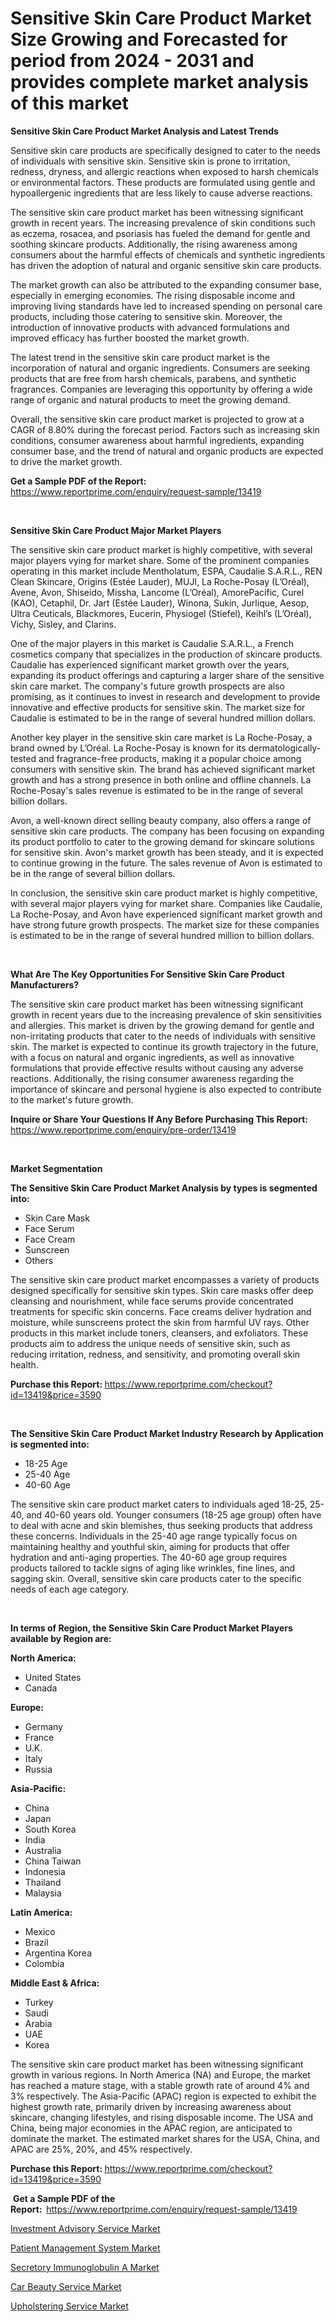 <p><h1>Sensitive Skin Care Product Market Size Growing and Forecasted for period from 2024 - 2031 and provides complete market analysis of this market</h1></p><p><strong>Sensitive Skin Care Product Market Analysis and Latest Trends</strong></p>
<p><p>Sensitive skin care products are specifically designed to cater to the needs of individuals with sensitive skin. Sensitive skin is prone to irritation, redness, dryness, and allergic reactions when exposed to harsh chemicals or environmental factors. These products are formulated using gentle and hypoallergenic ingredients that are less likely to cause adverse reactions.</p><p>The sensitive skin care product market has been witnessing significant growth in recent years. The increasing prevalence of skin conditions such as eczema, rosacea, and psoriasis has fueled the demand for gentle and soothing skincare products. Additionally, the rising awareness among consumers about the harmful effects of chemicals and synthetic ingredients has driven the adoption of natural and organic sensitive skin care products.</p><p>The market growth can also be attributed to the expanding consumer base, especially in emerging economies. The rising disposable income and improving living standards have led to increased spending on personal care products, including those catering to sensitive skin. Moreover, the introduction of innovative products with advanced formulations and improved efficacy has further boosted the market growth.</p><p>The latest trend in the sensitive skin care product market is the incorporation of natural and organic ingredients. Consumers are seeking products that are free from harsh chemicals, parabens, and synthetic fragrances. Companies are leveraging this opportunity by offering a wide range of organic and natural products to meet the growing demand.</p><p>Overall, the sensitive skin care product market is projected to grow at a CAGR of 8.80% during the forecast period. Factors such as increasing skin conditions, consumer awareness about harmful ingredients, expanding consumer base, and the trend of natural and organic products are expected to drive the market growth.</p></p>
<p><strong>Get a Sample PDF of the Report:&nbsp;</strong> <a href="https://www.reportprime.com/enquiry/request-sample/13419">https://www.reportprime.com/enquiry/request-sample/13419</a></p>
<p>&nbsp;</p>
<p><strong>Sensitive Skin Care Product Major Market Players</strong></p>
<p><p>The sensitive skin care product market is highly competitive, with several major players vying for market share. Some of the prominent companies operating in this market include Mentholatum, ESPA, Caudalie S.A.R.L., REN Clean Skincare, Origins (Estée Lauder), MUJI, La Roche-Posay (L’Oréal), Avene, Avon, Shiseido, Missha, Lancome (L’Oréal), AmorePacific, Curel (KAO), Cetaphil, Dr. Jart (Estée Lauder), Winona, Sukin, Jurlique, Aesop, Ultra Ceuticals, Blackmores, Eucerin, Physiogel (Stiefel), Keihl’s (L’Oréal), Vichy, Sisley, and Clarins.</p><p>One of the major players in this market is Caudalie S.A.R.L., a French cosmetics company that specializes in the production of skincare products. Caudalie has experienced significant market growth over the years, expanding its product offerings and capturing a larger share of the sensitive skin care market. The company's future growth prospects are also promising, as it continues to invest in research and development to provide innovative and effective products for sensitive skin. The market size for Caudalie is estimated to be in the range of several hundred million dollars.</p><p>Another key player in the sensitive skin care market is La Roche-Posay, a brand owned by L’Oréal. La Roche-Posay is known for its dermatologically-tested and fragrance-free products, making it a popular choice among consumers with sensitive skin. The brand has achieved significant market growth and has a strong presence in both online and offline channels. La Roche-Posay's sales revenue is estimated to be in the range of several billion dollars.</p><p>Avon, a well-known direct selling beauty company, also offers a range of sensitive skin care products. The company has been focusing on expanding its product portfolio to cater to the growing demand for skincare solutions for sensitive skin. Avon's market growth has been steady, and it is expected to continue growing in the future. The sales revenue of Avon is estimated to be in the range of several billion dollars.</p><p>In conclusion, the sensitive skin care product market is highly competitive, with several major players vying for market share. Companies like Caudalie, La Roche-Posay, and Avon have experienced significant market growth and have strong future growth prospects. The market size for these companies is estimated to be in the range of several hundred million to billion dollars.</p></p>
<p>&nbsp;</p>
<p><strong>What Are The Key Opportunities For Sensitive Skin Care Product Manufacturers?</strong></p>
<p><p>The sensitive skin care product market has been witnessing significant growth in recent years due to the increasing prevalence of skin sensitivities and allergies. This market is driven by the growing demand for gentle and non-irritating products that cater to the needs of individuals with sensitive skin. The market is expected to continue its growth trajectory in the future, with a focus on natural and organic ingredients, as well as innovative formulations that provide effective results without causing any adverse reactions. Additionally, the rising consumer awareness regarding the importance of skincare and personal hygiene is also expected to contribute to the market's future growth.</p></p>
<p><strong>Inquire or Share Your Questions If Any Before Purchasing This Report:</strong> <a href="https://www.reportprime.com/enquiry/pre-order/13419">https://www.reportprime.com/enquiry/pre-order/13419</a></p>
<p>&nbsp;</p>
<p><strong>Market Segmentation</strong></p>
<p><strong>The Sensitive Skin Care Product Market Analysis by types is segmented into:</strong></p>
<p><ul><li>Skin Care Mask</li><li>Face Serum</li><li>Face Cream</li><li>Sunscreen</li><li>Others</li></ul></p>
<p><p>The sensitive skin care product market encompasses a variety of products designed specifically for sensitive skin types. Skin care masks offer deep cleansing and nourishment, while face serums provide concentrated treatments for specific skin concerns. Face creams deliver hydration and moisture, while sunscreens protect the skin from harmful UV rays. Other products in this market include toners, cleansers, and exfoliators. These products aim to address the unique needs of sensitive skin, such as reducing irritation, redness, and sensitivity, and promoting overall skin health.</p></p>
<p><strong>Purchase this Report:&nbsp;</strong><a href="https://www.reportprime.com/checkout?id=13419&price=3590">https://www.reportprime.com/checkout?id=13419&price=3590</a></p>
<p>&nbsp;</p>
<p><strong>The Sensitive Skin Care Product Market Industry Research by Application is segmented into:</strong></p>
<p><ul><li>18-25 Age</li><li>25-40 Age</li><li>40-60 Age</li></ul></p>
<p><p>The sensitive skin care product market caters to individuals aged 18-25, 25-40, and 40-60 years old. Younger consumers (18-25 age group) often have to deal with acne and skin blemishes, thus seeking products that address these concerns. Individuals in the 25-40 age range typically focus on maintaining healthy and youthful skin, aiming for products that offer hydration and anti-aging properties. The 40-60 age group requires products tailored to tackle signs of aging like wrinkles, fine lines, and sagging skin. Overall, sensitive skin care products cater to the specific needs of each age category.</p></p>
<p>&nbsp;</p>
<p><strong>In terms of Region, the Sensitive Skin Care Product Market Players available by Region are:</strong></p>
<p>
    <p> <strong> North America: </strong>
        <ul>
            <li>United States</li>
            <li>Canada</li>
        </ul>
        </p> 
    <p> <strong> Europe: </strong>
        <ul>
            <li>Germany</li>
            <li>France</li>
            <li>U.K.</li>
            <li>Italy</li>
            <li>Russia</li>
        </ul>
        </p> 
    <p> <strong> Asia-Pacific: </strong>
        <ul>
            <li>China</li>
            <li>Japan</li>
            <li>South Korea</li>
            <li>India</li>
            <li>Australia</li>
            <li>China Taiwan</li>
            <li>Indonesia</li>
            <li>Thailand</li>
            <li>Malaysia</li>
        </ul>
        </p> 
    <p> <strong> Latin America: </strong>
        <ul>
            <li>Mexico</li>
            <li>Brazil</li>
            <li>Argentina Korea</li>
            <li>Colombia</li>
        </ul>
        </p> 
    <p> <strong> Middle East & Africa: </strong>
        <ul>
            <li>Turkey</li>
            <li>Saudi</li>
            <li>Arabia</li>
            <li>UAE</li>
            <li>Korea</li>
        </ul>
    </p>
    </p>
<p><p>The sensitive skin care product market has been witnessing significant growth in various regions. In North America (NA) and Europe, the market has reached a mature stage, with a stable growth rate of around 4% and 3% respectively. The Asia-Pacific (APAC) region is expected to exhibit the highest growth rate, primarily driven by increasing awareness about skincare, changing lifestyles, and rising disposable income. The USA and China, being major economies in the APAC region, are anticipated to dominate the market. The estimated market shares for the USA, China, and APAC are 25%, 20%, and 45% respectively.</p></p>
<p><strong>Purchase this Report: </strong><a href="https://www.reportprime.com/checkout?id=13419&price=3590">https://www.reportprime.com/checkout?id=13419&price=3590</a></p>
<p>&nbsp;<strong>Get a Sample PDF of the Report:&nbsp;&nbsp;</strong><a href="https://www.reportprime.com/enquiry/request-sample/13419">https://www.reportprime.com/enquiry/request-sample/13419</a></p>
<p><strong></strong></p>
<p><p><a href="https://github.com/melchekhinf/Market-Research-Report-List-2/blob/main/investment-advisory-service-market.md">Investment Advisory Service Market</a></p><p><a href="https://github.com/amae102299/Market-Research-Report-List-2/blob/main/patient-management-system-market.md">Patient Management System Market</a></p><p><a href="https://github.com/merzlyukov93/Market-Research-Report-List-2/blob/main/secretory-immunoglobulin-a-market.md">Secretory Immunoglobulin A Market</a></p><p><a href="https://github.com/sndrkn/Market-Research-Report-List-2/blob/main/car-beauty-service-market.md">Car Beauty Service Market</a></p><p><a href="https://github.com/prosalinda88/Market-Research-Report-List-2/blob/main/upholstering-service-market.md">Upholstering Service Market</a></p></p>